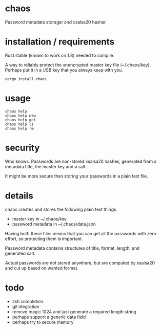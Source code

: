 # chaos
Password metadata storager and xsalsa20 hasher

# installation / requirements

Rust stable (known to work on 1.8) needed to compile. 

A way to reliably protect the unencrypted master key file (~/.chaos/key). Perhaps
put it in a USB key that you always keep with you. 

```
cargo install chaos
```

# usage

```
chaos help
chaos help new
chaos help get
chaos help ls
chaos help rm
```

# security

Who knows. Passwords are non-stored xsalsa20 hashes, generated from a metadata title, the master key and a salt.

It might be more secure than storing your passwords in a plain text file.

# details

chaos creates and stores the following plain text things:
 - master key in ~/.chaos/key
 - password metadata in ~/.chaos/data.json

Having both these files means that you can get all the passwords with zero effort, so protecting them is important.

Password metadata contains structures of title, format, length, and generated salt. 

Actual passwords are not stored anywhere, but are computed by xsalsa20 and cut up based on wanted format.


# todo

- zsh completion
- git ntegration 
- remove magic 1024 and just generate a required length string
- perhaps support a generic data field
- perhaps try to secure memory
